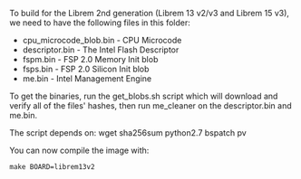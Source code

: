 To build for the Librem 2nd generation (Librem 13 v2/v3 and Librem 15 v3),
we need to have the following files in this folder:
* cpu_microcode_blob.bin  - CPU Microcode
* descriptor.bin - The Intel Flash Descriptor
* fspm.bin - FSP 2.0 Memory Init blob
* fsps.bin - FSP 2.0 Silicon Init blob
* me.bin - Intel Management Engine

To get the binaries, run the get_blobs.sh script which will download and
verify all of the files' hashes, then run me_cleaner on the descriptor.bin and me.bin.

The script depends on: wget sha256sum python2.7 bspatch pv

You can now compile the image with:

```
make BOARD=librem13v2
```

